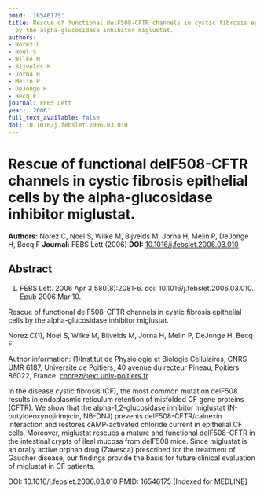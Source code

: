 ```yaml
---
pmid: '16546175'
title: Rescue of functional delF508-CFTR channels in cystic fibrosis epithelial cells
  by the alpha-glucosidase inhibitor miglustat.
authors:
- Norez C
- Noel S
- Wilke M
- Bijvelds M
- Jorna H
- Melin P
- DeJonge H
- Becq F
journal: FEBS Lett
year: '2006'
full_text_available: false
doi: 10.1016/j.febslet.2006.03.010
---
```


# Rescue of functional delF508-CFTR channels in cystic fibrosis epithelial cells by the alpha-glucosidase inhibitor miglustat.
**Authors:** Norez C, Noel S, Wilke M, Bijvelds M, Jorna H, Melin P, DeJonge H, Becq F
**Journal:** FEBS Lett (2006)
**DOI:** [10.1016/j.febslet.2006.03.010](https://doi.org/10.1016/j.febslet.2006.03.010)

## Abstract

1. FEBS Lett. 2006 Apr 3;580(8):2081-6. doi: 10.1016/j.febslet.2006.03.010. Epub 
2006 Mar 10.

Rescue of functional delF508-CFTR channels in cystic fibrosis epithelial cells 
by the alpha-glucosidase inhibitor miglustat.

Norez C(1), Noel S, Wilke M, Bijvelds M, Jorna H, Melin P, DeJonge H, Becq F.

Author information:
(1)Institut de Physiologie et Biologie Cellulaires, CNRS UMR 6187, Université de 
Poitiers, 40 avenue du recteur Pineau, Poitiers 86022, France. 
cnorez@ext.univ-poitiers.fr

In the disease cystic fibrosis (CF), the most common mutation delF508 results in 
endoplasmic reticulum retention of misfolded CF gene proteins (CFTR). We show 
that the alpha-1,2-glucosidase inhibitor miglustat (N-butyldeoxynojirimycin, 
NB-DNJ) prevents delF508-CFTR/calnexin interaction and restores cAMP-activated 
chloride current in epithelial CF cells. Moreover, miglustat rescues a mature 
and functional delF508-CFTR in the intestinal crypts of ileal mucosa from 
delF508 mice. Since miglustat is an orally active orphan drug (Zavesca) 
prescribed for the treatment of Gaucher disease, our findings provide the basis 
for future clinical evaluation of miglustat in CF patients.

DOI: 10.1016/j.febslet.2006.03.010
PMID: 16546175 [Indexed for MEDLINE]
